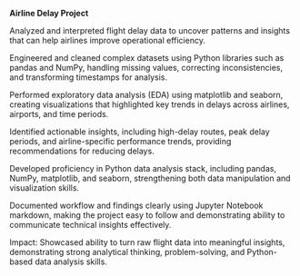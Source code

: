 **Airline 
Delay Project**

Analyzed and interpreted flight delay data to uncover patterns and insights that can help airlines improve operational efficiency.

Engineered and cleaned complex datasets using Python libraries such as pandas and NumPy, handling missing values, correcting inconsistencies, and transforming timestamps for analysis.

Performed exploratory data analysis (EDA) using matplotlib and seaborn, creating visualizations that highlighted key trends in delays across airlines, airports, and time periods.

Identified actionable insights, including high-delay routes, peak delay periods, and airline-specific performance trends, providing recommendations for reducing delays.

Developed proficiency in Python data analysis stack, including pandas, NumPy, matplotlib, and seaborn, strengthening both data manipulation and visualization skills.

Documented workflow and findings clearly using Jupyter Notebook markdown, making the project easy to follow and demonstrating ability to communicate technical insights effectively.

Impact: Showcased ability to turn raw flight data into meaningful insights, demonstrating strong analytical thinking, problem-solving, and Python-based data analysis skills.
